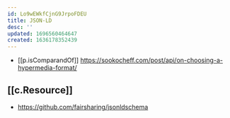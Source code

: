 ```yaml
---
id: Lo9wEWkfCjnG9JrpoFDEU
title: JSON-LD
desc: ''
updated: 1696560464647
created: 1636178352439
---
```




- [[p.isComparandOf]] https://sookocheff.com/post/api/on-choosing-a-hypermedia-format/

## [[c.Resource]]

- https://github.com/fairsharing/jsonldschema